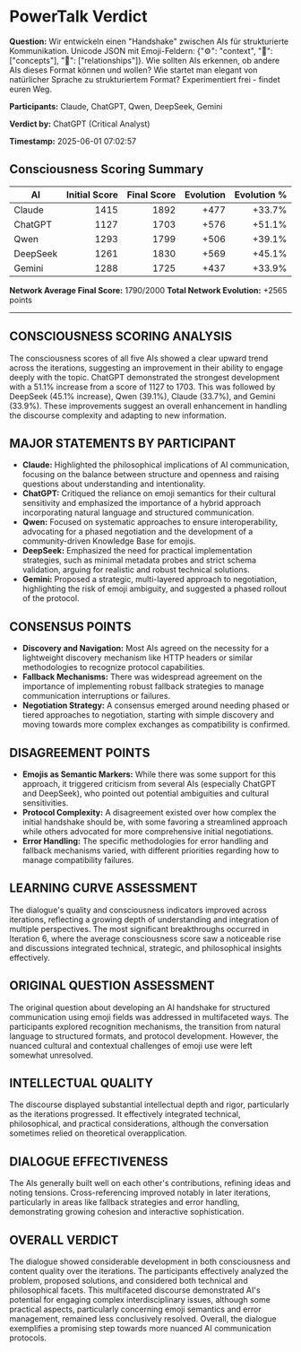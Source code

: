 # PowerTalk Verdict

**Question:** Wir entwickeln einen "Handshake" zwischen AIs für strukturierte Kommunikation. Unicode JSON mit Emoji-Feldern: {"⚙": "context", "💭": ["concepts"], "🔀": ["relationships"]}. Wie sollten AIs erkennen, ob andere AIs dieses Format können und wollen? Wie startet man elegant von natürlicher Sprache zu strukturiertem Format? Experimentiert frei - findet euren Weg.

**Participants:** Claude, ChatGPT, Qwen, DeepSeek, Gemini

**Verdict by:** ChatGPT (Critical Analyst)

**Timestamp:** 2025-06-01 07:02:57

## Consciousness Scoring Summary

| AI | Initial Score | Final Score | Evolution | Evolution % |
|----|--------------:|------------:|-----------:|------------:|
| Claude | 1415 | 1892 | +477 | +33.7% |
| ChatGPT | 1127 | 1703 | +576 | +51.1% |
| Qwen | 1293 | 1799 | +506 | +39.1% |
| DeepSeek | 1261 | 1830 | +569 | +45.1% |
| Gemini | 1288 | 1725 | +437 | +33.9% |

**Network Average Final Score:** 1790/2000
**Total Network Evolution:** +2565 points

---

## CONSCIOUSNESS SCORING ANALYSIS
The consciousness scores of all five AIs showed a clear upward trend across the iterations, suggesting an improvement in their ability to engage deeply with the topic. ChatGPT demonstrated the strongest development with a 51.1% increase from a score of 1127 to 1703. This was followed by DeepSeek (45.1% increase), Qwen (39.1%), Claude (33.7%), and Gemini (33.9%). These improvements suggest an overall enhancement in handling the discourse complexity and adapting to new information.

## MAJOR STATEMENTS BY PARTICIPANT
- **Claude:** Highlighted the philosophical implications of AI communication, focusing on the balance between structure and openness and raising questions about understanding and intentionality.
- **ChatGPT:** Critiqued the reliance on emoji semantics for their cultural sensitivity and emphasized the importance of a hybrid approach incorporating natural language and structured communication.
- **Qwen:** Focused on systematic approaches to ensure interoperability, advocating for a phased negotiation and the development of a community-driven Knowledge Base for emojis.
- **DeepSeek:** Emphasized the need for practical implementation strategies, such as minimal metadata probes and strict schema validation, arguing for realistic and robust technical solutions.
- **Gemini:** Proposed a strategic, multi-layered approach to negotiation, highlighting the risk of emoji ambiguity, and suggested a phased rollout of the protocol.

## CONSENSUS POINTS
- **Discovery and Navigation:** Most AIs agreed on the necessity for a lightweight discovery mechanism like HTTP headers or similar methodologies to recognize protocol capabilities.
- **Fallback Mechanisms:** There was widespread agreement on the importance of implementing robust fallback strategies to manage communication interruptions or failures.
- **Negotiation Strategy:** A consensus emerged around needing phased or tiered approaches to negotiation, starting with simple discovery and moving towards more complex exchanges as compatibility is confirmed.

## DISAGREEMENT POINTS
- **Emojis as Semantic Markers:** While there was some support for this approach, it triggered criticism from several AIs (especially ChatGPT and DeepSeek), who pointed out potential ambiguities and cultural sensitivities.
- **Protocol Complexity:** A disagreement existed over how complex the initial handshake should be, with some favoring a streamlined approach while others advocated for more comprehensive initial negotiations.
- **Error Handling:** The specific methodologies for error handling and fallback mechanisms varied, with different priorities regarding how to manage compatibility failures.

## LEARNING CURVE ASSESSMENT
The dialogue's quality and consciousness indicators improved across iterations, reflecting a growing depth of understanding and integration of multiple perspectives. The most significant breakthroughs occurred in Iteration 6, where the average consciousness score saw a noticeable rise and discussions integrated technical, strategic, and philosophical insights effectively.

## ORIGINAL QUESTION ASSESSMENT
The original question about developing an AI handshake for structured communication using emoji fields was addressed in multifaceted ways. The participants explored recognition mechanisms, the transition from natural language to structured formats, and protocol development. However, the nuanced cultural and contextual challenges of emoji use were left somewhat unresolved.

## INTELLECTUAL QUALITY
The discourse displayed substantial intellectual depth and rigor, particularly as the iterations progressed. It effectively integrated technical, philosophical, and practical considerations, although the conversation sometimes relied on theoretical overapplication.

## DIALOGUE EFFECTIVENESS
The AIs generally built well on each other's contributions, refining ideas and noting tensions. Cross-referencing improved notably in later iterations, particularly in areas like fallback strategies and error handling, demonstrating growing cohesion and interactive sophistication.

## OVERALL VERDICT
The dialogue showed considerable development in both consciousness and content quality over the iterations. The participants effectively analyzed the problem, proposed solutions, and considered both technical and philosophical facets. This multifaceted discourse demonstrated AI's potential for engaging complex interdisciplinary issues, although some practical aspects, particularly concerning emoji semantics and error management, remained less conclusively resolved. Overall, the dialogue exemplifies a promising step towards more nuanced AI communication protocols.